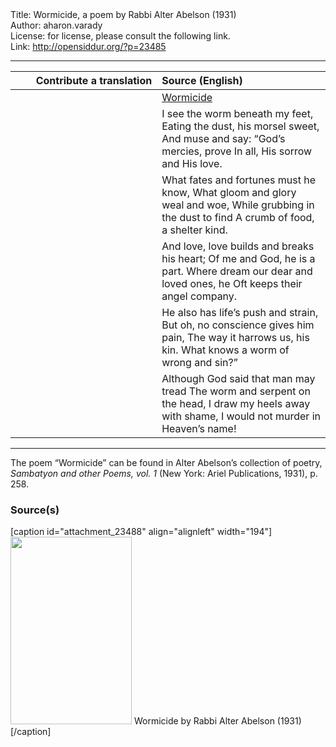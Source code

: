 <html>
<head></head>
<body>
Title: Wormicide, a poem by Rabbi Alter Abelson (1931)<br />
Author: aharon.varady<br />
License: for license, please consult the following link.<br />
Link: <a href="http://opensiddur.org/?p=23485">http://opensiddur.org/?p=23485</a>
<p />
<hr />

<table style="margin-left: auto;margin-right: auto;" class="draggable">
<thead><tr><th id="x" style="text-align: right;">Contribute a translation</th><th style="text-align: left;">Source (English)</th></tr></thead>
<tbody>
<tr><td style="vertical-align:top;" width="46%">
<div class="liturgy"><span lang="he">

</span></div></td>
 
<td style="vertical-align:top;" width="53%">
<div class="english">
<u>Wormicide</u>
</div></td></tr>


<tr><td style="vertical-align:top;" width="46%">
<div class="liturgy"><span lang="he">

</span></div></td>
 
<td style="vertical-align:top;" width="53%">
<div class="english">
I see the worm beneath my feet,
Eating the dust, his morsel sweet,
And muse and say: “God’s mercies, prove
In all, His sorrow and His love.
</div></td></tr>


<tr><td style="vertical-align:top;" width="46%">
<div class="liturgy"><span lang="he">

</span></div></td>
 
<td style="vertical-align:top;" width="53%">
<div class="english">
What fates and fortunes must he know,
What gloom and glory weal and woe,
While grubbing in the dust to find
A crumb of food, a shelter kind.
</div></td></tr>


<tr><td style="vertical-align:top;" width="46%">
<div class="liturgy"><span lang="he">

</span></div></td>
 
<td style="vertical-align:top;" width="53%">
<div class="english">
And love, love builds and breaks his heart;
Of me and God, he is a part.
Where dream our dear and loved ones, he
Oft keeps their angel company.
</div></td></tr>


<tr><td style="vertical-align:top;" width="46%">
<div class="liturgy"><span lang="he">

</span></div></td>
 
<td style="vertical-align:top;" width="53%">
<div class="english">
He also has life’s push and strain,
But oh, no conscience gives him pain,
The way it harrows us, his kin.
What knows a worm of wrong and sin?”
</div></td></tr>


<tr><td style="vertical-align:top;" width="46%">
<div class="liturgy"><span lang="he">

</span></div></td>
 
<td style="vertical-align:top;" width="53%">
<div class="english">
Although God said that man may tread
The worm and serpent on the head,
I draw my heels away with shame,
I would not murder in Heaven’s name!
</div></td></tr>
</tbody></table>

<hr />
The poem “Wormicide” can be found in Alter Abelson’s collection of poetry, <em>Sambatyon and other Poems, vol. 1</em> (New York: Ariel Publications, 1931), p. 258.


<h3>Source(s)</h3>

[caption id="attachment_23488" align="alignleft" width="194"]<a href="https://opensiddur.org/wp-content/uploads/2019/01/Wormicide-by-Rabbi-Alter-Abelson-1931.jpg"><img src="https://opensiddur.org/wp-content/uploads/2019/01/Wormicide-by-Rabbi-Alter-Abelson-1931-194x300.jpg" alt="" width="194" height="300" class="size-medium wp-image-23488" /></a> Wormicide by Rabbi Alter Abelson (1931)[/caption]
</body>
</html>
